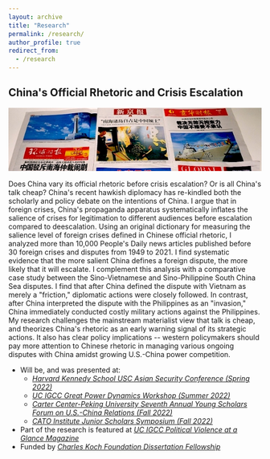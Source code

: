 ```yaml
---
layout: archive
title: "Research"
permalink: /research/
author_profile: true
redirect_from:
  - /research
---
```

China's Official Rhetoric and Crisis Escalation
------
![header image](/images/research_header.jpeg)

Does China vary its official rhetoric before crisis escalation? Or is all China's talk cheap? China's recent hawkish diplomacy has re-kindled both the scholarly and policy debate on the intentions of China. I argue that in foreign crises, China's propaganda apparatus systematically inflates the salience of crises for legitimation to different audiences before escalation compared to deescalation. Using an original dictionary for measuring the salience level of foreign crises defined in Chinese official rhetoric, I analyzed more than 10,000 People's Daily news articles published before 30 foreign crises and disputes from 1949 to 2021. I find systematic evidence that the more salient China defines a foreign dispute, the more likely that it will escalate. I complement this analysis with a comparative case study between the Sino-Vietnamese and Sino-Philippine South China Sea disputes. I find that after China defined the dispute with Vietnam as merely a "friction," diplomatic actions were closely followed. In contrast, after China interpreted the dispute with the Philippines as an "invasion," China immediately conducted costly military actions against the Philippines. My research challenges the mainstream materialist view that talk is cheap, and theorizes China's rhetoric as an early warning signal of its strategic actions. It also has clear policy implications -- western policymakers should pay more attention to Chinese rhetoric in managing various ongoing disputes with China amidst growing U.S.-China power competition.




- Will be, and was presented at: 
  - *[Harvard Kennedy School USC Asian Security Conference (Spring 2022)](https://dornsife.usc.edu/ksi/us-asia-grand-strategy-fellowship/)*
  - *[UC IGCC Great Power Dynamics Workshop (Summer 2022)](https://ucigcc.org/training/gp-workshop/)*
  - *[Carter Center-Peking University Seventh Annual Young Scholars Forum on U.S.-China Relations (Fall 2022)](https://meizhong.report/seventh-ysf-2022/)*
  - *[CATO Institute Junior Scholars Symposium (Fall 2022)](https://www.cato.org/blog/call-proposals-junior-scholars-symposium-2022)*
- Part of the research is featured at *[UC IGCC Political Violence at a Glance Magazine](https://politicalviolenceataglance.org/2022/08/02/nancy-pelosis-potential-visit-to-taiwan-and-the-risk-of-escalation/)*
- Funded by *[Charles Koch Foundation Dissertation Fellowship](https://charleskochfoundation.org/grants/managing-relations-with-china/)*